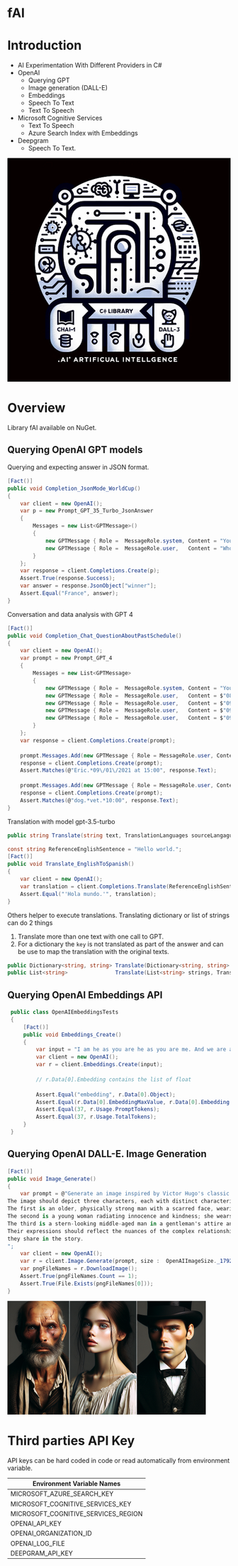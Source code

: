 # fAI

# Introduction

* AI Experimentation With Different Providers in C#
 * OpenAI
    - Querying GPT
    - Image generation (DALL-E)
    - Embeddings
    - Speech To Text
    - Text To Speech
 * Microsoft Cognitive Services
    - Text To Speech
    - Azure Search Index with Embeddings
 * Deepgram
    - Speech To Text.
    


![Logo ](fAI.1.50.png "Logo")

# Overview
Library fAI available on NuGet.

## Querying OpenAI GPT models

Querying and expecting answer in JSON format.
```csharp
[Fact()]
public void Completion_JsonMode_WorldCup()
{
    var client = new OpenAI();
    var p = new Prompt_GPT_35_Turbo_JsonAnswer
    {
        Messages = new List<GPTMessage>()
        {
            new GPTMessage { Role =  MessageRole.system, Content = "You are a helpful assistant designed to output JSON." },
            new GPTMessage { Role =  MessageRole.user,   Content = "Who won the soccer world cup in 1998?" }
        }
    };
    var response = client.Completions.Create(p);
    Assert.True(response.Success);
    var answer = response.JsonObject["winner"];
    Assert.Equal("France", answer);
}
```

Conversation and data analysis with GPT 4
```csharp
[Fact()]
public void Completion_Chat_QuestionAboutPastSchedule()
{
    var client = new OpenAI();
    var prompt = new Prompt_GPT_4
    {
        Messages = new List<GPTMessage> 
        {
            new GPTMessage { Role =  MessageRole.system, Content = "You are a helpful assistant." },
            new GPTMessage { Role =  MessageRole.user,   Content = $"08/02/2021 15:00 Meeting with Eric." },
            new GPTMessage { Role =  MessageRole.user,   Content = $"09/01/2021 15:00 Meeting with Eric." },
            new GPTMessage { Role =  MessageRole.user,   Content = $"09/10/2021 10:00 Take the dog to the vet." },
            new GPTMessage { Role =  MessageRole.user,   Content = $"09/20/2021 15:00 Meeting with Rick and John" },
        }
    };
    var response = client.Completions.Create(prompt);

    prompt.Messages.Add(new GPTMessage { Role = MessageRole.user, Content = "When was the last time I talked with Eric?" });
    response = client.Completions.Create(prompt);
    Assert.Matches(@"Eric.*09\/01\/2021 at 15:00", response.Text);

    prompt.Messages.Add(new GPTMessage { Role = MessageRole.user, Content = "What do I have to do on 09/10/2021?" });
    response = client.Completions.Create(prompt);
    Assert.Matches(@"dog.*vet.*10:00", response.Text);
}
```


Translation with model gpt-3.5-turbo

```csharp
public string Translate(string text, TranslationLanguages sourceLangague, TranslationLanguages targetLanguage);
```

```csharp
const string ReferenceEnglishSentence = "Hello world.";
[Fact()]
public void Translate_EnglishToSpanish()
{
    var client = new OpenAI();
    var translation = client.Completions.Translate(ReferenceEnglishSentence, TranslationLanguages.English, TranslationLanguages.Spanish);
    Assert.Equal("'Hola mundo.'", translation);
}
```
Others helper to execute translations. Translating dictionary or list of strings can do 2 things
1. Translate more than one text with one call to GPT.
2. For a dictionary the `key` is not translated as part of the answer and can be use to map the translation
with the original texts.

```csharp
public Dictionary<string, string> Translate(Dictionary<string, string> inputDictionary, TranslationLanguages sourceLangague, TranslationLanguages targetLanguage);
public List<string>               Translate(List<string> strings, TranslationLanguages sourceLangague, TranslationLanguages targetLanguage);
```


## Querying OpenAI Embeddings API

```csharp
 public class OpenAIEmbeddingsTests
 {
     [Fact()]
     public void Embeddings_Create()
     {
         var input = "I am he as you are he as you are me. And we are all together. See how they run like pigs from a gun. See how they fly. I'm crying.";
         var client = new OpenAI();
         var r = client.Embeddings.Create(input);

         // r.Data[0].Embedding contains the list of float 

         Assert.Equal("embedding", r.Data[0].Object);
         Assert.Equal(r.Data[0].EmbeddingMaxValue, r.Data[0].Embedding.Count);
         Assert.Equal(37, r.Usage.PromptTokens);
         Assert.Equal(37, r.Usage.TotalTokens);
     }
 }
```

## Querying OpenAI DALL-E. Image Generation

```csharp
[Fact()]
public void Image_Generate()
{
    var prompt = @"Generate an image inspired by Victor Hugo's classic novel, 'Les Misérables'. 
The image should depict three characters, each with distinct characteristics. 
The first is an older, physically strong man with a scarred face, wearing threadbare clothes, indicative of a hard life — this represents Jean Valjean. 
The second is a young woman radiating innocence and kindness; she wears modest clothes and has beautiful shining eyes — this is Cosette. 
The third is a stern-looking middle-aged man in a gentleman's attire and hat,  representing law and order — representative of Javert. 
Their expressions should reflect the nuances of the complex relationships 
they share in the story.
";
    var client = new OpenAI();
    var r = client.Image.Generate(prompt, size :  OpenAIImageSize._1792x1024);
    var pngFileNames = r.DownloadImage();
    Assert.True(pngFileNames.Count == 1);
    Assert.True(File.Exists(pngFileNames[0]));
}
```

<img src=".\Image_Generate.example.png" alt="Image_Generate.example.png" width="448"/>


# Third parties API Key
API keys can be hard coded in code or read automatically from environment variable. 

|Environment Variable Names|
|----------------------------|
|MICROSOFT_AZURE_SEARCH_KEY|
|MICROSOFT_COGNITIVE_SERVICES_KEY|
|MICROSOFT_COGNITIVE_SERVICES_REGION|
|OPENAI_API_KEY|
|OPENAI_ORGANIZATION_ID|
|OPENAI_LOG_FILE|
|DEEPGRAM_API_KEY|

